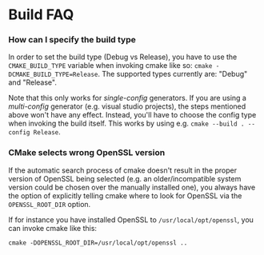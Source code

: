 # Build FAQ

### How can I specify the build type

In order to set the build type (Debug vs Release), you have to use the `CMAKE_BUILD_TYPE` variable when invoking cmake like so: `cmake
-DCMAKE_BUILD_TYPE=Release`. The supported types currently are: "Debug" and "Release".

Note that this only works for *single-config* generators. If you are using a *multi-config* generator (e.g. visual studio projects), the steps
mentioned above won't have any effect. Instead, you'll have to choose the config type when invoking the build itself. This works by using e.g. `cmake
--build . --config Release`.

### CMake selects wrong OpenSSL version

If the automatic search process of cmake doesn't result in the proper version of OpenSSL being selected (e.g. an older/incompatible system version
could be chosen over the manually installed one), you always have the option of explicitly telling cmake where to look for OpenSSL via the
`OPENSSL_ROOT_DIR` option.

If for instance you have installed OpenSSL to `/usr/local/opt/openssl`, you can invoke cmake like this:
```
cmake -DOPENSSL_ROOT_DIR=/usr/local/opt/openssl ..
```

